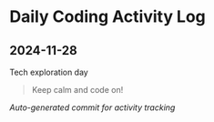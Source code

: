 # Daily Coding Activity Log

## 2024-11-28

Tech exploration day

> Keep calm and code on!

*Auto-generated commit for activity tracking*
